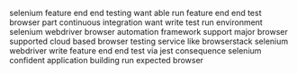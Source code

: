 selenium feature end end testing want able run feature end end test browser part continuous integration want write test run environment selenium webdriver browser automation framework support major browser supported cloud based browser testing service like browserstack selenium webdriver write feature end end test via jest consequence selenium confident application building run expected browser